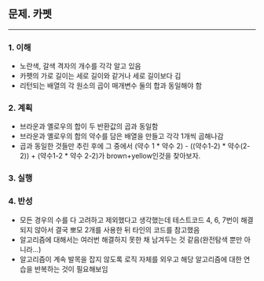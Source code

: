 ## 문제. 카펫

---

### 1. 이해
- 노란색, 갈색 격자의 개수를 각각 알고 있음
- 카펫의 가로 길이는 세로 길이와 같거나 세로 길이보다 김
- 리턴되는 배열의 각 원소의 곱이 매개변수 둘의 합과 동일해야 함

### 2. 계획
- 브라운과 옐로우의 합이 두 반환값의 곱과 동일함
- 브라운과 옐로우의 합의 약수를 담은 배열을 만들고 각각 1개씩 곱해나감
- 곱과 동일한 것들만 추린 후에 그 중에서 (약수 1 * 약수 2) - ((약수1-2) * 약수(2-2)) + (약수1-2 * 약수 2-2)가 brown+yellow인것을 찾아보자.

### 3. 실행

### 4. 반성
- 모든 경우의 수를 다 고려하고 제외했다고 생각했는데 테스트코드 4, 6, 7번이 해결되지 않아서 결국 뽀모 2개를 사용한 뒤 타인의 코드를 참고했음
- 알고리즘에 대해서는 여러번 해결하지 못한 채 남겨두는 것 같음(완전탐색 뿐만 아니라...)
- 알고리즘이 계속 발목을 잡지 않도록 로직 자체를 외우고 해당 알고리즘에 대한 연습을 반복하는 것이 필요해보임
